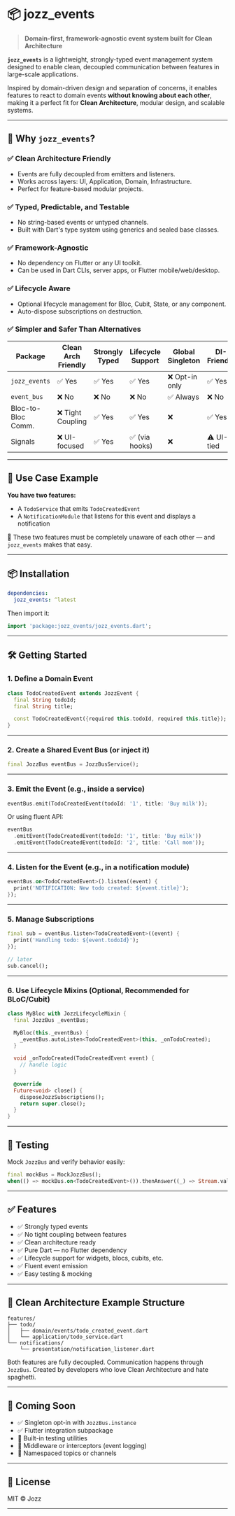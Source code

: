 # 📦 jozz_events

> **Domain-first, framework-agnostic event system built for Clean Architecture**

**`jozz_events`** is a lightweight, strongly-typed event management system designed to enable clean, decoupled communication between features in large-scale applications.

Inspired by domain-driven design and separation of concerns, it enables features to react to domain events **without knowing about each other**, making it a perfect fit for **Clean Architecture**, modular design, and scalable systems.

---

## 🚀 Why `jozz_events`?

### ✅ Clean Architecture Friendly

- Events are fully decoupled from emitters and listeners.
- Works across layers: UI, Application, Domain, Infrastructure.
- Perfect for feature-based modular projects.

### ✅ Typed, Predictable, and Testable

- No string-based events or untyped channels.
- Built with Dart's type system using generics and sealed base classes.

### ✅ Framework-Agnostic

- No dependency on Flutter or any UI toolkit.
- Can be used in Dart CLIs, server apps, or Flutter mobile/web/desktop.

### ✅ Lifecycle Aware

- Optional lifecycle management for Bloc, Cubit, State, or any component.
- Auto-dispose subscriptions on destruction.

### ✅ Simpler and Safer Than Alternatives

| Package            | Clean Arch Friendly | Strongly Typed | Lifecycle Support | Global Singleton | DI-Friendly |
| ------------------ | ------------------- | -------------- | ----------------- | ---------------- | ----------- |
| `jozz_events`      | ✅ Yes              | ✅ Yes         | ✅ Yes            | ❌ Opt-in only   | ✅ Yes      |
| `event_bus`        | ❌ No               | ❌ No          | ❌ No             | ✅ Always        | ❌ No       |
| Bloc-to-Bloc Comm. | ❌ Tight Coupling   | ✅ Yes         | ✅ Yes            | ❌               | ✅ Yes      |
| Signals            | ❌ UI-focused       | ✅ Yes         | ✅ (via hooks)    | ❌               | ⚠️ UI-tied  |

---

## 🧱 Use Case Example

**You have two features:**

- A `TodoService` that emits `TodoCreatedEvent`
- A `NotificationModule` that listens for this event and displays a notification

🧠 These two features must be completely unaware of each other — and `jozz_events` makes that easy.

---

## 📦 Installation

```yaml
dependencies:
  jozz_events: ^latest
```

Then import it:

```dart
import 'package:jozz_events/jozz_events.dart';
```

---

## 🛠️ Getting Started

### 1. Define a Domain Event

```dart
class TodoCreatedEvent extends JozzEvent {
  final String todoId;
  final String title;

  const TodoCreatedEvent({required this.todoId, required this.title});
}
```

---

### 2. Create a Shared Event Bus (or inject it)

```dart
final JozzBus eventBus = JozzBusService();
```

---

### 3. Emit the Event (e.g., inside a service)

```dart
eventBus.emit(TodoCreatedEvent(todoId: '1', title: 'Buy milk'));
```

Or using fluent API:

```dart
eventBus
  .emitEvent(TodoCreatedEvent(todoId: '1', title: 'Buy milk'))
  .emitEvent(TodoCreatedEvent(todoId: '2', title: 'Call mom'));
```

---

### 4. Listen for the Event (e.g., in a notification module)

```dart
eventBus.on<TodoCreatedEvent>().listen((event) {
  print('NOTIFICATION: New todo created: ${event.title}');
});
```

---

### 5. Manage Subscriptions

```dart
final sub = eventBus.listen<TodoCreatedEvent>((event) {
  print('Handling todo: ${event.todoId}');
});

// later
sub.cancel();
```

---

### 6. Use Lifecycle Mixins (Optional, Recommended for BLoC/Cubit)

```dart
class MyBloc with JozzLifecycleMixin {
  final JozzBus _eventBus;

  MyBloc(this._eventBus) {
    _eventBus.autoListen<TodoCreatedEvent>(this, _onTodoCreated);
  }

  void _onTodoCreated(TodoCreatedEvent event) {
    // handle logic
  }

  @override
  Future<void> close() {
    disposeJozzSubscriptions();
    return super.close();
  }
}
```

---

## 🧪 Testing

Mock `JozzBus` and verify behavior easily:

```dart
final mockBus = MockJozzBus();
when(() => mockBus.on<TodoCreatedEvent>()).thenAnswer((_) => Stream.value(TodoCreatedEvent(...)));
```

---

## ✅ Features

- ✅ Strongly typed events
- ✅ No tight coupling between features
- ✅ Clean architecture ready
- ✅ Pure Dart — no Flutter dependency
- ✅ Lifecycle support for widgets, blocs, cubits, etc.
- ✅ Fluent event emission
- ✅ Easy testing & mocking

---

## 📁 Clean Architecture Example Structure

```
features/
├── todo/
│   ├── domain/events/todo_created_event.dart
│   └── application/todo_service.dart
└── notifications/
    └── presentation/notification_listener.dart
```

Both features are fully decoupled. Communication happens through `JozzBus`.
Created by developers who love Clean Architecture and hate spaghetti.

---

## 📢 Coming Soon

- ✅ Singleton opt-in with `JozzBus.instance`
- ✅ Flutter integration subpackage
- 🧪 Built-in testing utilities
- 🧩 Middleware or interceptors (event logging)
- 📡 Namespaced topics or channels

---

## 🔗 License

MIT © Jozz

---
